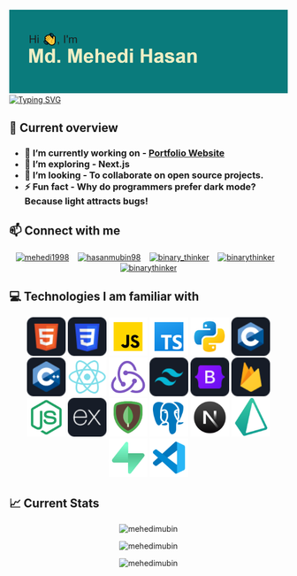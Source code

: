 ![Banner Image](header.png)
<a href="https://git.io/typing-svg"><img src="https://readme-typing-svg.demolab.com?font=Fira+Code&pause=1000&vCenter=true&random=false&width=435&lines=A+Full-Stack+Web+Developer;Turning+ideas+into+digital+reality" alt="Typing SVG" /></a>

## 👀 Current overview

<h3>
  <ul>
    <li>🔭 I’m currently working on - <a href="https://github.com/MehediMubin/portfolio-website">Portfolio Website</a></li>
    <li>🌱 I’m exploring - Next.js</li>
    <li>👯 I’m looking - To collaborate on open source projects.</li>
    <li>⚡ Fun fact - Why do programmers prefer dark mode? Because light attracts bugs!</li>
  </ul>
</h3>

## 📫 Connect with me

<p align="center">
<a href="https://linkedin.com/in/mehedi1998" target="blank"><img align="center" src="https://raw.githubusercontent.com/rahuldkjain/github-profile-readme-generator/master/src/images/icons/Social/linked-in-alt.svg" alt="mehedi1998" width="40" /></a>&nbsp;&nbsp;&nbsp;
<a href="https://twitter.com/hasanmubin98" target="blank"><img align="center" src="https://raw.githubusercontent.com/rahuldkjain/github-profile-readme-generator/master/src/images/icons/Social/twitter.svg" alt="hasanmubin98" width="40" /></a>&nbsp;&nbsp;&nbsp;
<a href="https://www.codechef.com/users/binary_thinker" target="blank"><img align="center" src="https://cdn.jsdelivr.net/npm/simple-icons@3.1.0/icons/codechef.svg" alt="binary_thinker" width="40" /></a>&nbsp;&nbsp;&nbsp;
<a href="https://codeforces.com/profile/binarythinker" target="blank"><img align="center" src="https://raw.githubusercontent.com/rahuldkjain/github-profile-readme-generator/master/src/images/icons/Social/codeforces.svg" alt="binarythinker" width="40" /></a>&nbsp;&nbsp;&nbsp;
<a href="https://www.leetcode.com/binarythinker" target="blank"><img align="center" src="https://raw.githubusercontent.com/rahuldkjain/github-profile-readme-generator/master/src/images/icons/Social/leet-code.svg" alt="binarythinker" width="40" /></a>
</p>

## 💻 Technologies I am familiar with

<p align="center">
  <img src="images/icons/HTML.png" alt="HTML Logo" width="70">
  <img src="images/icons/css.png" alt="CSS Logo" width="70">
  <img src="images/icons/Javascript.34326cf0.svg" alt="JavaScript Logo" width="70">
  <img src="images/icons/Ts.7bed7ff0.svg" alt="TypeScript Logo" width="70">
  <img src="images/icons/python.9ee999c6.svg" alt="Python Logo" width="70">
  <img src="images/icons/c.png" alt="C Logo" width="70">
  <img src="images/icons/cpp.png" alt="C++ Logo" width="70">
  <img src="images/icons/react.ec726271.svg" alt="React Logo" width="70">
  <img src="images/icons/redux.71ccc46d.svg" alt="Redux Logo" width="70">
  <img src="images/icons/tailwind.png" alt="Tailwind Logo" width="70">
  <img src="images/icons/Bootsrap.png" alt="Bootstrap Logo" width="70">
  <img src="images/icons/firebase.png" alt="Firebase Logo" width="70">
  <img src="images/icons/nodejs.26176163.svg" alt="Nodejs Logo" width="70">
  <img src="images/icons/express.png" alt="Express Logo" width="70">
  <img src="images/icons/mongodb.7d4f7146.svg" alt="MongoDB Logo" width="70">
  <img src="images/icons/postgres.d0c62796.svg" alt="Postgres Logo" width="70">
  <img src="images/icons/nextjs.f7d35cbb.svg" alt="Next.js Logo" width="70">
  <img src="images/icons/prisma.850e9dae.svg" alt="Prisma Logo" width="70">
  <img src="images/icons/supabse.6b62032f.svg" alt="Supabase Logo" width="70">
  <img src="images/icons/vscode.13c00b41.svg" alt="VS Code Logo" width="70">
</p>

## 📈 Current Stats

<p align="center">
  <img src="https://github-readme-stats.vercel.app/api/top-langs?username=mehedimubin&show_icons=true&locale=en&layout=compact" alt="mehedimubin" />
</p>
<p align="center">
  <img src="https://github-readme-stats.vercel.app/api?username=mehedimubin&show_icons=true&locale=en" alt="mehedimubin" />
</p>
<p align="center">
  <img src="https://github-readme-streak-stats.herokuapp.com/?user=mehedimubin&" alt="mehedimubin" />
</p>
